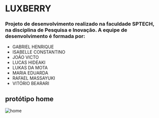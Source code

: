# LUXBERRY

### Projeto de desenvolvimento realizado na faculdade SPTECH, na disciplina de Pesquisa e Inovação. A equipe de desenvolvimento é formada por:
- GABRIEL HENRIQUE
- ISABELLE CONSTANTINO
- JOÃO VICTO
- LUCAS HIDEAKI
- LUKAS DA MOTA
- MARIA EDUARDA
- RAFAEL MASSAYUKI
- VITÓRIO BEARARI 
## protótipo home

![home](https://github.com/Lukascomka/luxberry/blob/main/Documentacao_Projeto/Prototipo_site/imagens%20prototipo%20projeto/HomePage.png)
